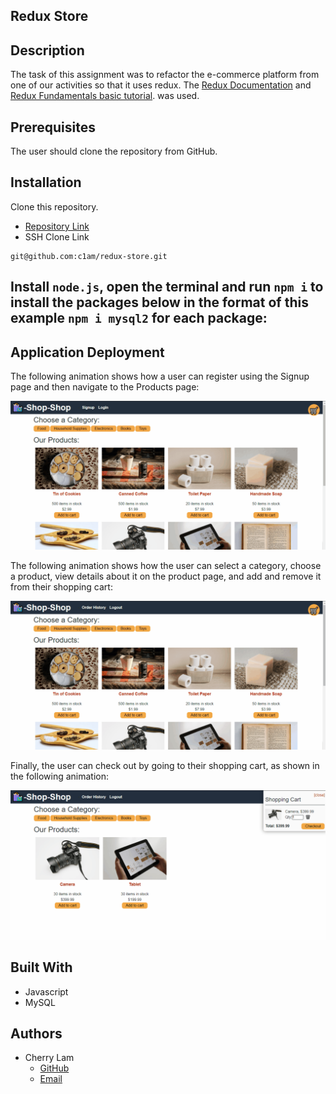 ## Redux Store

## Description
The task of this assignment was to refactor the e-commerce platform from one of our activities so that it uses redux. The [Redux Documentation](https://redux.js.org/) and [Redux Fundamentals basic tutorial](https://redux.js.org/basics/basic-tutorial). was used.


## Prerequisites
The user should clone the repository from GitHub.


## Installation
Clone this repository. 
- [Repository Link](https://github.com/c1am//redux-store) 
- SSH Clone Link
```
git@github.com:c1am/redux-store.git
```

Install `node.js`, open the terminal and run `npm i` to install the packages below in the format of this example `npm i mysql2` for each package:
- 


## Application Deployment
The following animation shows how a user can register using the Signup page and then navigate to the Products page:

![A user registers on the Signup page and then navigates to the Products page, which displays images and descriptions of products.](./Assets/22-state-homework-demo-01.gif) 

The following animation shows how the user can select a category, choose a product, view details about it on the product page, and add and remove it from their shopping cart:

![The user selects a category, chooses a product, views details about it on the product page, and adds it to and removes it from their shopping cart.](./Assets/22-state-homework-demo-02.gif)

Finally, the user can check out by going to their shopping cart, as shown in the following animation:

![The user checks out by going to their shopping cart.](./Assets/22-state-homework-demo-03.gif)

## Built With
- Javascript
- MySQL


## Authors
- Cherry Lam 
    - [GitHub](https://github.com/c1am)
    - [Email](mailto:cherrylam.ny@gmail.com)